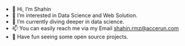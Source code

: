 - 👋 Hi, I’m Shahin
- 👀 I’m interested in Data Science and Web Solution.
- 🌱 I’m currently diving deeper in data science.
- 📫 You can easily reach me via my Email shahin.rmz@accerun.com 
- 🙂 Have fun seeing some open source projects.

<!---
Shahin-rmz/Shahin-rmz is a ✨ special ✨ repository because its `README.md` (this file) appears on your GitHub profile.
You can click the Preview link to take a look at your changes.
--->
